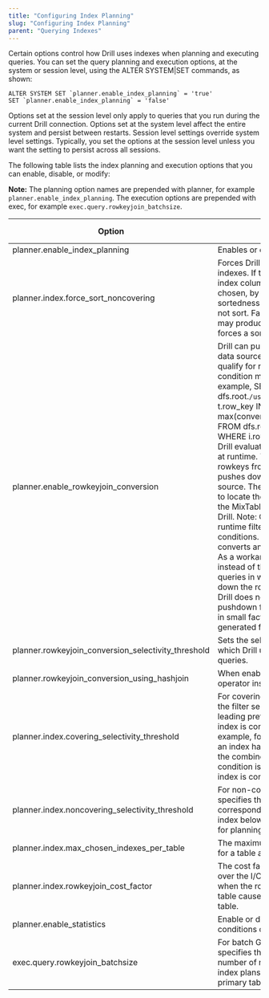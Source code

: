 ```yaml
---
title: "Configuring Index Planning"
slug: "Configuring Index Planning"
parent: "Querying Indexes"
---   
```


Certain options control how Drill uses indexes when planning and executing queries. You can set the query planning and execution options, at the system or session level, using the ALTER SYSTEM|SET commands, as shown:  

	ALTER SYSTEM SET `planner.enable_index_planning` = 'true' 
	SET `planner.enable_index_planning` = 'false'  

Options set at the session level only apply to queries that you run during the current Drill connection. Options set at the system level affect the entire system and persist between restarts. Session level settings override system level settings. Typically, you set the options at the session level unless you want the setting to persist across all sessions.  

The following table lists the index planning and execution options that you can enable, disable, or modify:  

**Note:** The planning option names are prepended with planner, for example `planner.enable_index_planning`. The execution options are prepended with exec, for example `exec.query.rowkeyjoin_batchsize`.  

|    **Option**                                           | **Description**                                                                                                                                                                                                                                                                                                                                                                                                                                                                                                                                                                                                                                                                                                                                                                                                                                                                                                                                                                                                                                                                                                                                                                                                                                                                | **Default   Value** | **Possible   Values**       |
|-----------------------------------------------------|----------------------------------------------------------------------------------------------------------------------------------------------------------------------------------------------------------------------------------------------------------------------------------------------------------------------------------------------------------------------------------------------------------------------------------------------------------------------------------------------------------------------------------------------------------------------------------------------------------------------------------------------------------------------------------------------------------------------------------------------------------------------------------------------------------------------------------------------------------------------------------------------------------------------------------------------------------------------------------------------------------------------------------------------------------------------------------------------------------------------------------------------------------------------------------------------------------------------------------------------------------------------------|-----------------|-------------------------|
| planner.enable_index_planning                       | Enables   or disables index planning                                                                                                                                                                                                                                                                                                                                                                                                                                                                                                                                                                                                                                                                                                                                                                                                                                                                                                                                                                                                                                                                                                                                                                                                                                       | TRUE            | true|false              |
| planner.index.force_sort_noncovering                | Forces   Drill to sort for non-covering indexes. If the query has an ORDER-BY on index   columns and a non-covering index is chosen, by default Drill leverages the   sortedness of the index columns and does not sort. Fast changing primary   table data may produce a partial sort. This option forces a sort within   Drill.                                                                                                                                                                                                                                                                                                                                                                                                                                                                                                                                                                                                                                                                                                                                                                                                                                                                                                                                          | FALSE           | true|false              |
| planner.enable_rowkeyjoin_conversion                | Drill can push down the   rowkey filter to the data source during runtime. For a query to qualify for   runtime filter pushdown, the join condition must filter on a rowkey. For   example,     SELECT t.mscIdentities FROM dfs.root.`/user/ted/MixTable` t WHERE t.row_key   IN (SELECT max(convert_fromutf8(i.KeyA.ENTRY_KEY)) FROM   dfs.root.`/user/ted/TableIMSI` i WHERE i.row_key='460021050005636')     Drill evaluates the results of the subquery at runtime. The subquery yields   a list of rowkeys from the TableIMSI table. Drill pushes down the list of   rowkeys to the data source. The data source uses the rowkeys to locate the   corresponding documents in the MixTable table and sends the results to   Drill.     Note: Currently, Drill does not support runtime filters for queries with   equality conditions. The query planner in Drill converts an equality   condition to a left join. As a workaround, use the IN operator instead of the   equality (=) operator for queries in which you want Drill to push down the   rowkey filter to the data source.     Drill does not perform runtime filter pushdown for queries that filter on   rowkeys in small fact tables when the rowcount is generated from the right   side of the join. |                 |                         |
| planner.rowkeyjoin_conversion_selectivity_threshold | Sets the selectivity (as a   percentage) under which Drill uses a rowkey join for eligible queries.                                                                                                                                                                                                                                                                                                                                                                                                                                                                                                                                                                                                                                                                                                                                                                                                                                                                                                                                                                                                                                                                                                                                                                        | 0.01            | Range: 0.0-1.0          |
| planner.rowkeyjoin_conversion_using_hashjoin        | When   enabled, Drill uses the hash join operator instead of a rowkey join.                                                                                                                                                                                                                                                                                                                                                                                                                                                                                                                                                                                                                                                                                                                                                                                                                                                                                                                                                                                                                                                                                                                                                                                                | FALSE           | true|false              |
| planner.index.covering_selectivity_threshold        | For   covering indexes, this option specifies the filter selectivity that   corresponds to the leading prefix of the index below which the index is   considered for planning. For example, for the filter ‘a > 10 AND b <   20’ if an index has indexed columns (a, b, c) and the combined selectivity of   the above condition is less than the threshold, the index is considered for   the query plan.                                                                                                                                                                                                                                                                                                                                                                                                                                                                                                                                                                                                                                                                                                                                                                                                                                                                 | 0.75            | 0 -   1.0               |
| planner.index.noncovering_selectivity_threshold     | For   non-covering indexes, this option specifies the filter selectivity that   corresponds to the leading prefix of the index below which the index is   considered for planning.                                                                                                                                                                                                                                                                                                                                                                                                                                                                                                                                                                                                                                                                                                                                                                                                                                                                                                                                                                                                                                                                                         | 0.025           | 0 -   1.0               |
| planner.index.max_chosen_indexes_per_table          | The   maximum number of “chosen” indexes for a table after index costing and   ranking.                                                                                                                                                                                                                                                                                                                                                                                                                                                                                                                                                                                                                                                                                                                                                                                                                                                                                                                                                                                                                                                                                                                                                                                    | 5               | 0 -   100               |
| planner.index.rowkeyjoin_cost_factor                | The   cost factor that provides some control over the I/O cost for non-covering   indexes when the rowkey join back to the primary table causes random I/O from   the primary table.                                                                                                                                                                                                                                                                                                                                                                                                                                                                                                                                                                                                                                                                                                                                                                                                                                                                                                                                                                                                                                                                                       | 0.1             | 0 -   max_double        |
| planner.enable_statistics                           | Enable   or disable statistics for the filter conditions on indexed columns.                                                                                                                                                                                                                                                                                                                                                                                                                                                                                                                                                                                                                                                                                                                                                                                                                                                                                                                                                                                                                                                                                                                                                                                               | TRUE            | true|false              |
| exec.query.rowkeyjoin_batchsize                     | For   batch GET operations, this option specifies the batch size in terms of the   number of rowkeys. Used for non-covering index plans when doing joins back to   primary table.                                                                                                                                                                                                                                                                                                                                                                                                                                                                                                                                                                                                                                                                                                                                                                                                                                                                                                                                                                                                                                                                                          | 128             | 0 -   Long.MAX_VALUE    |  







